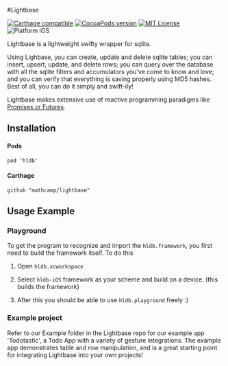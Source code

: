 #Lightbase

[![Carthage compatible](https://img.shields.io/badge/Carthage-compatible-4BC51D.svg?style=flat)](https://github.com/Carthage/Carthage) [![CocoaPods version](https://img.shields.io/cocoapods/v/hldb.svg)](https://cocoapods.org/pods/hldb) [![MIT License](https://img.shields.io/cocoapods/l/hldb.svg)](LICENSE) ![Platform iOS](https://img.shields.io/cocoapods/p/hldb.svg)

Lightbase is a lightweight swifty wrapper for sqlite.

Using Lighbase, you can create, update and delete sqlite tables; you can insert, upsert, update, and delete rows; you can query over the database with all the sqlite filters and accumulators you've come to know and love; and you can verify that everything is saving properly using MD5 hashes. Best of all, you can do it simply and swift-ily!

Lightbase makes extensive use of reactive programming paradigms like [Promises or Futures](https://github.com/Thomvis/BrightFutures).

## Installation

#### Pods

`pod 'hldb'`

#### Carthage

`github "mathcamp/lightbase"`

## Usage Example

### Playground
To get the program to recognize and import the `hldb.framework`, you first need to build the framework itself. To do this

1. Open `hldb.xcworkspace`

2. Select `hldb-iOS` framework as your scheme and build on a device. (this builds the framework)

3. After this you should be able to use `hldb.playground` freely :)

### Example project
Refer to our Example folder in the Lightbase repo for our example app 'Todotastic', a Todo App with a variety of gesture integrations. The example app demonstrates table and row manipulation, and is a great starting point for integrating Lightbase into your own projects!
